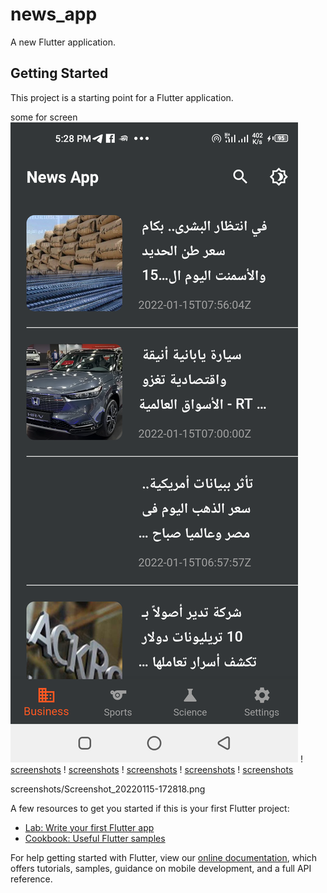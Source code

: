 # news_app

A new Flutter application.

## Getting Started

This project is a starting point for a Flutter application.

some for screen
![screenshots](screenshots/Screenshot_20220115-172818.png) ! [screenshots](screenshots/Screenshot_20220115-172828.png)
! [screenshots](screenshots/Screenshot_20220115-172837.png) ! [screenshots](screenshots/Screenshot_20220115-172849.png)
! [screenshots](screenshots/Screenshot_20220115-172857.png) ! [screenshots](screenshots/Screenshot_20220115-172908.png)

screenshots/Screenshot_20220115-172818.png


A few resources to get you started if this is your first Flutter project:

- [Lab: Write your first Flutter app](https://flutter.dev/docs/get-started/codelab)
- [Cookbook: Useful Flutter samples](https://flutter.dev/docs/cookbook)

For help getting started with Flutter, view our
[online documentation](https://flutter.dev/docs), which offers tutorials,
samples, guidance on mobile development, and a full API reference.
